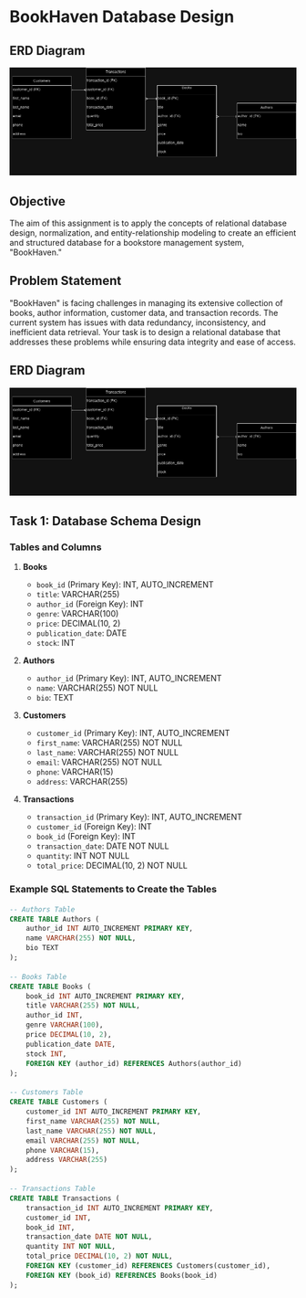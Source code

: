 # BookHaven Database Design

## ERD Diagram

![ERD](./images/BookHaven_ERD.png)

## Objective
The aim of this assignment is to apply the concepts of relational database design, normalization, and entity-relationship modeling to create an efficient and structured database for a bookstore management system, "BookHaven."

## Problem Statement
"BookHaven" is facing challenges in managing its extensive collection of books, author information, customer data, and transaction records. The current system has issues with data redundancy, inconsistency, and inefficient data retrieval. Your task is to design a relational database that addresses these problems while ensuring data integrity and ease of access.
## ERD Diagram

![ERD](./images/BookHaven_ERD.png)

## Task 1: Database Schema Design

### Tables and Columns
1. **Books**
   - `book_id` (Primary Key): INT, AUTO_INCREMENT
   - `title`: VARCHAR(255)
   - `author_id` (Foreign Key): INT
   - `genre`: VARCHAR(100)
   - `price`: DECIMAL(10, 2)
   - `publication_date`: DATE
   - `stock`: INT

2. **Authors**
   - `author_id` (Primary Key): INT, AUTO_INCREMENT
   - `name`: VARCHAR(255) NOT NULL
   - `bio`: TEXT

3. **Customers**
   - `customer_id` (Primary Key): INT, AUTO_INCREMENT
   - `first_name`: VARCHAR(255) NOT NULL
   - `last_name`: VARCHAR(255) NOT NULL
   - `email`: VARCHAR(255) NOT NULL
   - `phone`: VARCHAR(15)
   - `address`: VARCHAR(255)

4. **Transactions**
   - `transaction_id` (Primary Key): INT, AUTO_INCREMENT
   - `customer_id` (Foreign Key): INT
   - `book_id` (Foreign Key): INT
   - `transaction_date`: DATE NOT NULL
   - `quantity`: INT NOT NULL
   - `total_price`: DECIMAL(10, 2) NOT NULL

### Example SQL Statements to Create the Tables

```sql
-- Authors Table
CREATE TABLE Authors (
    author_id INT AUTO_INCREMENT PRIMARY KEY,
    name VARCHAR(255) NOT NULL,
    bio TEXT
);

-- Books Table
CREATE TABLE Books (
    book_id INT AUTO_INCREMENT PRIMARY KEY,
    title VARCHAR(255) NOT NULL,
    author_id INT,
    genre VARCHAR(100),
    price DECIMAL(10, 2),
    publication_date DATE,
    stock INT,
    FOREIGN KEY (author_id) REFERENCES Authors(author_id)
);

-- Customers Table
CREATE TABLE Customers (
    customer_id INT AUTO_INCREMENT PRIMARY KEY,
    first_name VARCHAR(255) NOT NULL,
    last_name VARCHAR(255) NOT NULL,
    email VARCHAR(255) NOT NULL,
    phone VARCHAR(15),
    address VARCHAR(255)
);

-- Transactions Table
CREATE TABLE Transactions (
    transaction_id INT AUTO_INCREMENT PRIMARY KEY,
    customer_id INT,
    book_id INT,
    transaction_date DATE NOT NULL,
    quantity INT NOT NULL,
    total_price DECIMAL(10, 2) NOT NULL,
    FOREIGN KEY (customer_id) REFERENCES Customers(customer_id),
    FOREIGN KEY (book_id) REFERENCES Books(book_id)
);
